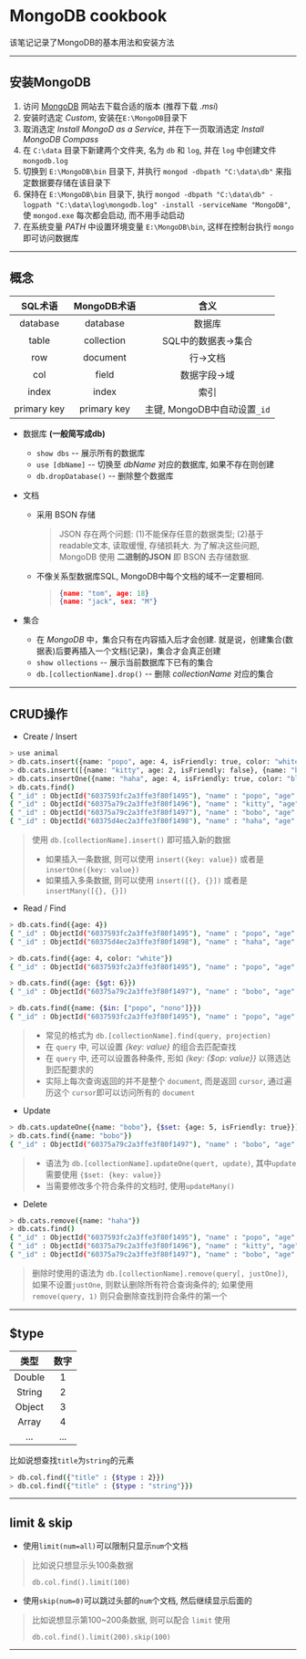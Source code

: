 # MongoDB cookbook

该笔记记录了MongoDB的基本用法和安装方法

---

## 安装MongoDB

1. 访问 [MongoDB](https://www.mongodb.com/try/download/community) 网站去下载合适的版本 (推荐下载 *.msi*)
2. 安装时选定 *Custom*, 安装在`E:\MongoDB`目录下
3. 取消选定 *Install MongoD as a Service*, 并在下一页取消选定 *Install MongoDB Compass*
4. 在 `C:\data` 目录下新建两个文件夹, 名为 `db` 和 `log`, 并在 `log` 中创建文件 `mongodb.log`
5. 切换到 `E:\MongoDB\bin` 目录下, 并执行 `mongod -dbpath "C:\data\db"` 来指定数据要存储在该目录下
6. 保持在 `E:\MongoDB\bin` 目录下, 执行 `mongod -dbpath "C:\data\db" -logpath "C:\data\log\mongodb.log" -install -serviceName "MongoDB"`, 使 `mongod.exe` 每次都会启动, 而不用手动启动
7. 在系统变量 *PATH* 中设置环境变量 `E:\MongoDB\bin`, 这样在控制台执行 `mongo` 即可访问数据库

---

## 概念


|   SQL术语   | MongoDB术语 |             含义             |
| :---------: | :---------: | :--------------------------: |
|  database   |  database   |            数据库            |
|    table    | collection  |   SQL中的数据表&rarr;集合    |
|     row     |  document   |         行&rarr;文档         |
|     col     |    field    |       数据字段&rarr;域       |
|    index    |    index    |             索引             |
| primary key | primary key | 主键, MongoDB中自动设置`_id` |

* 数据库 **(一般简写成db)**
  * `show dbs`  -- 展示所有的数据库
  * `use [dbName]` -- 切换至 *dbName* 对应的数据库, 如果不存在则创建
  * `db.dropDatabase()` -- 删除整个数据库

* 文档
  * 采用 BSON 存储
    > JSON 存在两个问题: (1)不能保存任意的数据类型; (2)基于readable文本, 读取缓慢, 存储损耗大. 为了解决这些问题, MongoDB 使用 **二进制的JSON** 即 BSON 去存储数据.
  * 不像关系型数据库SQL, MongoDB中每个文档的域不一定要相同.
    > ```json
    > {name: "tom", age: 18}
    > {name: "jack", sex: "M"}
    > ```   

* 集合
  * 在 *MongoDB* 中，集合只有在内容插入后才会创建. 就是说，创建集合(数据表)后要再插入一个文档(记录)，集合才会真正创建
  * `show ollections` -- 展示当前数据库下已有的集合
  * `db.[collectionName].drop()` -- 删除 *collectionName* 对应的集合

---

## CRUD操作

* Create / Insert
```bash
> use animal
> db.cats.insert({name: "popo", age: 4, isFriendly: true, color: "white"})
> db.cats.insert([{name: "kitty", age: 2, isFriendly: false}, {name: "bobo", age: 8, color: "orange"}])
> db.cats.insertOne({name: "haha", age: 4, isFriendly: true, color: "black"})
> db.cats.find()
{ "_id" : ObjectId("6037593fc2a3ffe3f80f1495"), "name" : "popo", "age" : 4, "isFriendly" : true, "color" : "white" }
{ "_id" : ObjectId("60375a79c2a3ffe3f80f1496"), "name" : "kitty", "age" : 2, "isFriendly" : false }
{ "_id" : ObjectId("60375a79c2a3ffe3f80f1497"), "name" : "bobo", "age" : 8, "color" : "orange" }
{ "_id" : ObjectId("60375d4ec2a3ffe3f80f1498"), "name" : "haha", "age" : 4, "isFriendly" : true, "color" : "black" }
```
> 使用 `db.[collectionName].insert()` 即可插入新的数据
> * 如果插入一条数据, 则可以使用 `insert({key: value})` 或者是 `insertOne({key: value})`
> * 如果插入多条数据, 则可以使用 `insert([{}, {}])` 或者是 `insertMany([{}, {}])`

* Read / Find
```bash
> db.cats.find({age: 4})
{ "_id" : ObjectId("6037593fc2a3ffe3f80f1495"), "name" : "popo", "age" : 4, "isFriendly" : true, "color" : "white" }
{ "_id" : ObjectId("60375d4ec2a3ffe3f80f1498"), "name" : "haha", "age" : 4, "isFriendly" : true, "color" : "black" }

> db.cats.find({age: 4, color: "white"})
{ "_id" : ObjectId("6037593fc2a3ffe3f80f1495"), "name" : "popo", "age" : 4, "isFriendly" : true, "color" : "white" }

> db.cats.find({age: {$gt: 6}})
{ "_id" : ObjectId("60375a79c2a3ffe3f80f1497"), "name" : "bobo", "age" : 8, "color" : "orange" }

> db.cats.find({name: {$in: ["popo", "nono"]}})
{ "_id" : ObjectId("6037593fc2a3ffe3f80f1495"), "name" : "popo", "age" : 4, "isFriendly" : true, "color" : "white" }
```
> * 常见的格式为 `db.[collectionName].find(query, projection)`
> * 在 `query` 中, 可以设置 *{key: value}* 的组合去匹配查找
> * 在 `query` 中, 还可以设置各种条件, 形如 *{key: {$op: value}}* 以筛选达到匹配要求的
> * 实际上每次查询返回的并不是整个 `document`, 而是返回 `cursor`, 通过遍历这个 `cursor`即可以访问所有的 `document`


* Update
```bash
> db.cats.updateOne({name: "bobo"}, {$set: {age: 5, isFriendly: true}})
> db.cats.find({name: "bobo"})
{ "_id" : ObjectId("60375a79c2a3ffe3f80f1497"), "name" : "bobo", "age" : 5, "color" : "orange", "isFriendly" : true }
```
> * 语法为 `db.[collectionName].updateOne(quert, update)`, 其中`update` 需要使用 `{$set: {key: value}}`
> * 当需要修改多个符合条件的文档时, 使用`updateMany()`


* Delete
```bash
> db.cats.remove({name: "haha"})
> db.cats.find()
{ "_id" : ObjectId("6037593fc2a3ffe3f80f1495"), "name" : "popo", "age" : 4, "isFriendly" : true, "color" : "white" }
{ "_id" : ObjectId("60375a79c2a3ffe3f80f1496"), "name" : "kitty", "age" : 2, "isFriendly" : false }
{ "_id" : ObjectId("60375a79c2a3ffe3f80f1497"), "name" : "bobo", "age" : 5, "color" : "orange", "isFriendly" : true }
```

> 删除时使用的语法为 `db.[collectionName].remove(query[, justOne])`, 如果不设置`justOne`, 则默认删除所有符合查询条件的; 如果使用`remove(query, 1)` 则只会删除查找到符合条件的第一个

---

## $type
|  类型  | 数字  |
| :----: | :---: |
| Double |   1   |
| String |   2   |
| Object |   3   |
| Array  |   4   |
|  ...   |  ...  |

比如说想查找`title`为`string`的元素
```bash
> db.col.find({"title" : {$type : 2}})
> db.col.find({"title" : {$type : "string"}})
```

---

## limit &amp; skip
* 使用`limit(num=all)`可以限制只显示`num`个文档
> 比如说只想显示头100条数据
> ```
> db.col.find().limit(100)
> ```
* 使用`skip(num=0)`可以跳过头部的`num`个文档, 然后继续显示后面的
> 比如说想显示第100~200条数据, 则可以配合 `limit` 使用
> ```
> db.col.find().limit(200).skip(100)
> ```

---